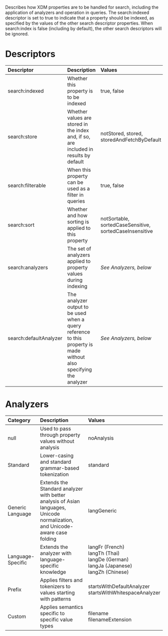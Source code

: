 Describes how XDM properties are to be handled for search, including the application of analyzers and operation in queries. The search:indexed descriptor is set to true to indicate that a property should be indexed, as specified by the values of the other search descriptor properties. When search:index is false (including by default), the other search descriptors will be ignored.

# Descriptors

| Descriptor             | Description                                                                                                         | Values                                                  | Default         |
| :--------------------- | :------------------------------------------------------------------------------------------------------------------ | :------------------------------------------------------ | :-------------- |
| search:indexed         | Whether this property is to be indexed                                                                              | true, false                                             | false           |
| search:store           | Whether values are stored in the index and, if so, are included in results by default                               | notStored, stored, storedAndFetchByDefault              | notStored       |
| search:filterable      | When this property can be used as a filter in queries                                                               | true, false                                             | false           |
| search:sort            | Whether and how sorting is applied to this property                                                                 | notSortable, sortedCaseSensitive, sortedCaseInsensitive | notSortable     |
| search:analyzers       | The set of analyzers applied to property values during indexing                                                     | _See Analyzers, below_                                  | \[ noAnalysis ] |
| search:defaultAnalyzer | The analyzer output to be used when a query reference to this property is made without also specifying the analyzer | _See Analyzers, below_                                  | noAnalysis      |

# Analyzers

| Category          | Description                                                                                                                  | Values                                                                                           |
| :---------------- | :--------------------------------------------------------------------------------------------------------------------------- | :----------------------------------------------------------------------------------------------- |
| null              | Used to pass through property values without analysis                                                                        | noAnalysis                                                                                       |
| Standard          | Lower-casing and standard grammar-based tokenization                                                                         | standard                                                                                         |
| Generic Language  | Extends the Standard analyzer with better analysis of Asian languages, Unicode normalization, and Unicode-aware case folding | langGeneric                                                                                      |
| Language-Specific | Extends the analyzer with language-specific knowledge                                                                        | langFr (French)<br> langTh (Thai)<br> langDe (German)<br> langJa (Japanese)<br> langZh (Chinese) |
| Prefix            | Applies filters and tokenizers to values starting with patterns                                                              | startsWithDefaultAnalyzer<br> startsWithWhitespaceAnalyzer                                       |
| Custom            | Applies semantics specific to specific value types                                                                           | filename<br> filenameExtension                                                                   |
